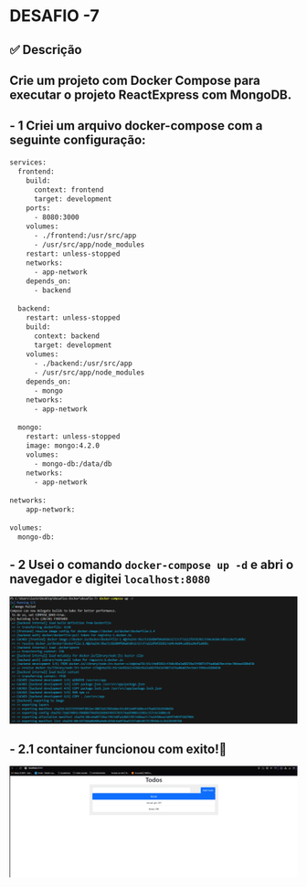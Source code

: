  # DESAFIO -7
## ✅ Descrição 
## Crie um projeto com Docker Compose para executar o projeto ReactExpress com MongoDB.
## - 1 Criei um arquivo docker-compose com a seguinte configuração:
```docker
services:
  frontend:
    build:
      context: frontend
      target: development
    ports:
      - 8080:3000
    volumes:
      - ./frontend:/usr/src/app
      - /usr/src/app/node_modules
    restart: unless-stopped
    networks:
      - app-network
    depends_on:
      - backend

  backend:
    restart: unless-stopped
    build:
      context: backend
      target: development
    volumes:
      - ./backend:/usr/src/app
      - /usr/src/app/node_modules
    depends_on:
      - mongo
    networks:
      - app-network
 
  mongo:
    restart: unless-stopped
    image: mongo:4.2.0
    volumes:
      - mongo-db:/data/db
    networks:
      - app-network

networks:
    app-network:

volumes:
  mongo-db:
```
## - 2 Usei o comando `docker-compose up -d` e abri o navegador e digitei `localhost:8080`
![alt text](images/image.png)
## - 2.1 container funcionou com exito!🐳
![alt text](images/image-1.png) 